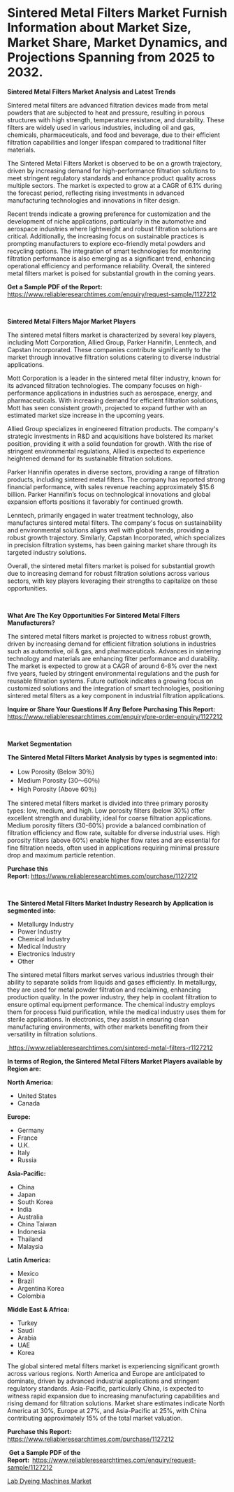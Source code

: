 <p><h1>Sintered Metal Filters Market Furnish Information about Market Size, Market Share, Market Dynamics, and Projections Spanning from 2025 to 2032.</h1></p><p><strong>Sintered Metal Filters Market Analysis and Latest Trends</strong></p>
<p><p>Sintered metal filters are advanced filtration devices made from metal powders that are subjected to heat and pressure, resulting in porous structures with high strength, temperature resistance, and durability. These filters are widely used in various industries, including oil and gas, chemicals, pharmaceuticals, and food and beverage, due to their efficient filtration capabilities and longer lifespan compared to traditional filter materials.</p><p>The Sintered Metal Filters Market is observed to be on a growth trajectory, driven by increasing demand for high-performance filtration solutions to meet stringent regulatory standards and enhance product quality across multiple sectors. The market is expected to grow at a CAGR of 6.1% during the forecast period, reflecting rising investments in advanced manufacturing technologies and innovations in filter design.</p><p>Recent trends indicate a growing preference for customization and the development of niche applications, particularly in the automotive and aerospace industries where lightweight and robust filtration solutions are critical. Additionally, the increasing focus on sustainable practices is prompting manufacturers to explore eco-friendly metal powders and recycling options. The integration of smart technologies for monitoring filtration performance is also emerging as a significant trend, enhancing operational efficiency and performance reliability. Overall, the sintered metal filters market is poised for substantial growth in the coming years.</p></p>
<p><strong>Get a Sample PDF of the Report:&nbsp;</strong> <a href="https://www.reliableresearchtimes.com/enquiry/request-sample/1127212?utm_campaign=3190&utm_medium=2&utm_source=Github&utm_content=ia&utm_term=10042025&utm_id=sintered-metal-filters">https://www.reliableresearchtimes.com/enquiry/request-sample/1127212</a></p>
<p>&nbsp;</p>
<p><strong>Sintered Metal Filters Major Market Players</strong></p>
<p><p>The sintered metal filters market is characterized by several key players, including Mott Corporation, Allied Group, Parker Hannifin, Lenntech, and Capstan Incorporated. These companies contribute significantly to the market through innovative filtration solutions catering to diverse industrial applications.</p><p>Mott Corporation is a leader in the sintered metal filter industry, known for its advanced filtration technologies. The company focuses on high-performance applications in industries such as aerospace, energy, and pharmaceuticals. With increasing demand for efficient filtration solutions, Mott has seen consistent growth, projected to expand further with an estimated market size increase in the upcoming years.</p><p>Allied Group specializes in engineered filtration products. The company's strategic investments in R&D and acquisitions have bolstered its market position, providing it with a solid foundation for growth. With the rise of stringent environmental regulations, Allied is expected to experience heightened demand for its sustainable filtration solutions.</p><p>Parker Hannifin operates in diverse sectors, providing a range of filtration products, including sintered metal filters. The company has reported strong financial performance, with sales revenue reaching approximately $15.6 billion. Parker Hannifin’s focus on technological innovations and global expansion efforts positions it favorably for continued growth.</p><p>Lenntech, primarily engaged in water treatment technology, also manufactures sintered metal filters. The company's focus on sustainability and environmental solutions aligns well with global trends, providing a robust growth trajectory. Similarly, Capstan Incorporated, which specializes in precision filtration systems, has been gaining market share through its targeted industry solutions.</p><p>Overall, the sintered metal filters market is poised for substantial growth due to increasing demand for robust filtration solutions across various sectors, with key players leveraging their strengths to capitalize on these opportunities.</p></p>
<p>&nbsp;</p>
<p><strong>What Are The Key Opportunities For Sintered Metal Filters Manufacturers?</strong></p>
<p><p>The sintered metal filters market is projected to witness robust growth, driven by increasing demand for efficient filtration solutions in industries such as automotive, oil & gas, and pharmaceuticals. Advances in sintering technology and materials are enhancing filter performance and durability. The market is expected to grow at a CAGR of around 6-8% over the next five years, fueled by stringent environmental regulations and the push for reusable filtration systems. Future outlook indicates a growing focus on customized solutions and the integration of smart technologies, positioning sintered metal filters as a key component in industrial filtration applications.</p></p>
<p><strong>Inquire or Share Your Questions If Any Before Purchasing This Report:</strong> <a href="https://www.reliableresearchtimes.com/enquiry/pre-order-enquiry/1127212?utm_campaign=3190&utm_medium=2&utm_source=Github&utm_content=ia&utm_term=10042025&utm_id=sintered-metal-filters">https://www.reliableresearchtimes.com/enquiry/pre-order-enquiry/1127212</a></p>
<p>&nbsp;</p>
<p><strong>Market Segmentation</strong></p>
<p><strong>The Sintered Metal Filters Market Analysis by types is segmented into:</strong></p>
<p><ul><li>Low Porosity (Below 30％)</li><li>Medium Porosity (30～60％)</li><li>High Porosity (Above 60％)</li></ul></p>
<p><p>The sintered metal filters market is divided into three primary porosity types: low, medium, and high. Low porosity filters (below 30%) offer excellent strength and durability, ideal for coarse filtration applications. Medium porosity filters (30-60%) provide a balanced combination of filtration efficiency and flow rate, suitable for diverse industrial uses. High porosity filters (above 60%) enable higher flow rates and are essential for fine filtration needs, often used in applications requiring minimal pressure drop and maximum particle retention.</p></p>
<p><strong>Purchase this Report:&nbsp;</strong><a href="https://www.reliableresearchtimes.com/purchase/1127212?utm_campaign=3190&utm_medium=2&utm_source=Github&utm_content=ia&utm_term=10042025&utm_id=sintered-metal-filters">https://www.reliableresearchtimes.com/purchase/1127212</a></p>
<p>&nbsp;</p>
<p><strong>The Sintered Metal Filters Market Industry Research by Application is segmented into:</strong></p>
<p><ul><li>Metallurgy Industry</li><li>Power Industry</li><li>Chemical Industry</li><li>Medical Industry</li><li>Electronics Industry</li><li>Other</li></ul></p>
<p><p>The sintered metal filters market serves various industries through their ability to separate solids from liquids and gases efficiently. In metallurgy, they are used for metal powder filtration and reclaiming, enhancing production quality. In the power industry, they help in coolant filtration to ensure optimal equipment performance. The chemical industry employs them for process fluid purification, while the medical industry uses them for sterile applications. In electronics, they assist in ensuring clean manufacturing environments, with other markets benefiting from their versatility in filtration solutions.</p></p>
<p><a href="https://www.reliableresearchtimes.com/sintered-metal-filters-r1127212?utm_campaign=3190&utm_medium=2&utm_source=Github&utm_content=ia&utm_term=10042025&utm_id=sintered-metal-filters">&nbsp;https://www.reliableresearchtimes.com/sintered-metal-filters-r1127212</a></p>
<p><strong>In terms of Region, the Sintered Metal Filters Market Players available by Region are:</strong></p>
<p>
    <p> <strong> North America: </strong>
        <ul>
            <li>United States</li>
            <li>Canada</li>
        </ul>
        </p> 
    <p> <strong> Europe: </strong>
        <ul>
            <li>Germany</li>
            <li>France</li>
            <li>U.K.</li>
            <li>Italy</li>
            <li>Russia</li>
        </ul>
        </p> 
    <p> <strong> Asia-Pacific: </strong>
        <ul>
            <li>China</li>
            <li>Japan</li>
            <li>South Korea</li>
            <li>India</li>
            <li>Australia</li>
            <li>China Taiwan</li>
            <li>Indonesia</li>
            <li>Thailand</li>
            <li>Malaysia</li>
        </ul>
        </p> 
    <p> <strong> Latin America: </strong>
        <ul>
            <li>Mexico</li>
            <li>Brazil</li>
            <li>Argentina Korea</li>
            <li>Colombia</li>
        </ul>
        </p> 
    <p> <strong> Middle East & Africa: </strong>
        <ul>
            <li>Turkey</li>
            <li>Saudi</li>
            <li>Arabia</li>
            <li>UAE</li>
            <li>Korea</li>
        </ul>
    </p>
    </p>
<p><p>The global sintered metal filters market is experiencing significant growth across various regions. North America and Europe are anticipated to dominate, driven by advanced industrial applications and stringent regulatory standards. Asia-Pacific, particularly China, is expected to witness rapid expansion due to increasing manufacturing capabilities and rising demand for filtration solutions. Market share estimates indicate North America at 30%, Europe at 27%, and Asia-Pacific at 25%, with China contributing approximately 15% of the total market valuation.</p></p>
<p><strong>Purchase this Report: </strong><a href="https://www.reliableresearchtimes.com/purchase/1127212?utm_campaign=3190&utm_medium=2&utm_source=Github&utm_content=ia&utm_term=10042025&utm_id=sintered-metal-filters">https://www.reliableresearchtimes.com/purchase/1127212</a></p>
<p>&nbsp;<strong>Get a Sample PDF of the Report:&nbsp;&nbsp;</strong><a href="https://www.reliableresearchtimes.com/enquiry/request-sample/1127212?utm_campaign=3190&utm_medium=2&utm_source=Github&utm_content=ia&utm_term=10042025&utm_id=sintered-metal-filters">https://www.reliableresearchtimes.com/enquiry/request-sample/1127212</a></p>
<p><strong></strong></p>
<p><p><a href="https://github.com/knipsfilip8f/Market-Research-Report-List-1/blob/main/lab-dyeing-machines-market.md?utm_campaign=3190&utm_medium=2&utm_source=Github&utm_content=ia&utm_term=10042025&utm_id=sintered-metal-filters">Lab Dyeing Machines Market</a></p></p>